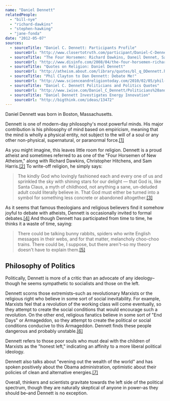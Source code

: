 ```yaml
---
name: "Daniel Dennett"
relatedPeople:
  - "bill-nye"
  - "richard-dawkins"
  - "stephen-hawking"
  - "jane-fonda"
date: "2012-05-07"
sources:
  - sourceTitle: "Daniel C. Dennett: Participants Profile"
    sourceUrl: "http://www.closertotruth.com/participant/Daniel-C-Dennett/27"
  - sourceTitle: "The Four Horsemen: Richard Dawkins, Daneil Dennet, Sam Harris and Christopher Hitchens"
    sourceUrl: "http://www.disinfo.com/2008/04/the-four-horsemen-richard-dawkins-daniel-dennett-sam-harris-and-christopher-hitchens/"
  - sourceTitle: "Quotes on Religion: Daniel Dennett"
    sourceUrl: "http://atheism.about.com/library/quotes/bl_q_DDennett.htm"
  - sourceTitle: "Phil Clayton to Dan Dennett: Debate Me!"
    sourceUrl: "http://www.scienceandreligiontoday.com/2010/02/05/phil-clayton-to-dan-dennett-debate-me/"
  - sourceTitle: "Daniel C. Dennett Politicians and Politics Quotes"
    sourceUrl: "http://www.iwise.com/Daniel_C_Dennett/Politicians%20and%20Politics_quotes"
  - sourceTitle: "Daniel Dennett Investigates Energy Innovation"
    sourceUrl: "http://bigthink.com/ideas/13472"
---
```


Daniel Dennett was born in Boston, Massachusetts.

Dennett is one of modern-day philosophy's most powerful minds. His major contribution is his philosophy of mind based on empiricism, meaning that the mind is wholly a physical entity, not subject to the will of a soul or any other non-physical, supernatural, or paranormal force.<a class="source-citation" href="#http://www.closertotruth.com/participant/Daniel-C-Dennett/27" title="Daniel C. Dennett: Participants Profile">[1]</a>

As you might imagine, this leaves little room for religion. Dennett is a proud atheist and sometimes referred to as one of the "Four Horsemen of New Atheism," along with Richard Dawkins, Christopher Hitchens, and Sam Harris.<a class="source-citation" href="#http://www.disinfo.com/2008/04/the-four-horsemen-richard-dawkins-daniel-dennett-sam-harris-and-christopher-hitchens/" title="The Four Horsemen: Richard Dawkins, Daneil Dennet, Sam Harris and Christopher Hitchens">[2]</a> To write-off religion, he simply says:

>The kindly God who lovingly fashioned each and every one of us and sprinkled the sky with shining stars for our delight — that God is, like Santa Claus, a myth of childhood, not anything a sane, un-deluded adult could literally believe in. That God must either be turned into a symbol for something less concrete or abandoned altogether.<a class="source-citation" href="#http://atheism.about.com/library/quotes/bl_q_DDennett.htm" title="Quotes on Religion: Daniel Dennett">[3]</a>

As it seems that famous theologians and religious believers find it somehow joyful to debate with atheists, Dennett is occasionally invited to formal debates.<a class="source-citation" href="#http://www.scienceandreligiontoday.com/2010/02/05/phil-clayton-to-dan-dennett-debate-me/" title="Phil Clayton to Dan Dennett: Debate Me!">[4]</a> And though Dennett has participated from time to time, he thinks it a waste of time, saying:

>There could be talking bunny rabbits, spiders who write English messages in their webs, and for that matter, melancholy choo-choo trains. There could be, I suppose, but there aren't–so my theory doesn't have to explain them.<a class="source-citation" href="#http://atheism.about.com/library/quotes/bl_q_DDennett.htm" title="Quotes on Religion: Daniel Dennett">[5]</a>

## Philosophy of Politics

Politically, Dennett is more of a critic than an advocate of any ideology–though he seems sympathetic to socialists and those on the left.

Dennett scorns those extremists–such as revolutionary Marxists or the religious right who believe in some sort of social inevitability. For example, Marxists feel that a revolution of the working class will come eventually, so they attempt to create the social conditions that would encourage such a revolution. On the other end, religious fanatics believe in some sort of "End Days" or Armageddon, so they attempt to create the political or social conditions conducive to this Armageddon. Dennett finds these people dangerous and probably unstable.<a class="source-citation" href="#http://www.iwise.com/Daniel_C_Dennett/Politicians%20and%20Politics_quotes" title="Daniel C. Dennett Politicians and Politics Quotes">[6]</a>

Dennett refers to those poor souls who must deal with the children of Marxists as the "honest left," indicating an affinity to a more liberal political ideology.

Dennett also talks about "evening out the wealth of the world" and has spoken positively about the Obama administration, optimistic about their policies of clean and alternative energies.<a class="source-citation" href="#http://bigthink.com/ideas/13472" title="Daniel Dennett Investigates Energy Innovation">[7]</a>

Overall, thinkers and scientists gravitate towards the left side of the political spectrum, though they are naturally skeptical of anyone in power–as they should be–and Dennett is no exception.